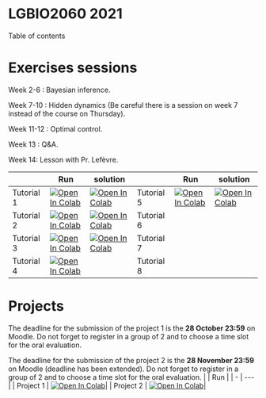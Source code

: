 # LGBIO2060 2021
 
Table of contents

# Exercises sessions

Week 2-6 : Bayesian inference. 

Week 7-10 : Hidden dynamics (Be careful there is a session on week 7 instead of the course on Thursday).

Week 11-12 : Optimal control.

Week 13 : Q&A.

Week 14: Lesson with Pr. Lefèvre.

|   | Run | solution |   | Run | solution |    
| - | --- | -------- | - | --- | -------- |
| Tutorial 1 | [![Open In Colab](https://colab.research.google.com/assets/colab-badge.svg)](https://colab.research.google.com/github/svandergoote/LGBIO2060-2021/blob/main/LGBIO2060_TP1.ipynb) |[![Open In Colab](https://colab.research.google.com/assets/colab-badge.svg)](https://github.com/svandergoote/LGBIO2060-2021/blob/main/LGBIO2060_TP1_sol.ipynb) | Tutorial 5 | [![Open In Colab](https://colab.research.google.com/assets/colab-badge.svg)](https://colab.research.google.com/github/svandergoote/LGBIO2060-2021/blob/main/LGBIO2060_TP5.ipynb) |   [![Open In Colab](https://colab.research.google.com/assets/colab-badge.svg)](https://colab.research.google.com/github/svandergoote/LGBIO2060-2021/blob/main/LGBIO2060_TP5_sol.ipynb)       |
| Tutorial 2 | [![Open In Colab](https://colab.research.google.com/assets/colab-badge.svg)](https://colab.research.google.com/github/svandergoote/LGBIO2060-2021/blob/main/LGBIO2060_TP2.ipynb) | [![Open In Colab](https://colab.research.google.com/assets/colab-badge.svg)](https://colab.research.google.com/github/svandergoote/LGBIO2060-2021/blob/main/LGBIO2060_TP2_sol.ipynb) | Tutorial 6 |  ||          | 
| Tutorial 3 | [![Open In Colab](https://colab.research.google.com/assets/colab-badge.svg)](https://colab.research.google.com/github/svandergoote/LGBIO2060-2021/blob/main/LGBIO2060_TP3.ipynb) | [![Open In Colab](https://colab.research.google.com/assets/colab-badge.svg)](https://colab.research.google.com/github/svandergoote/LGBIO2060-2021/blob/main/LGBIO2060_TP3_sol.ipynb) | Tutorial 7 |  ||          |  
| Tutorial 4 | [![Open In Colab](https://colab.research.google.com/assets/colab-badge.svg)](https://colab.research.google.com/github/svandergoote/LGBIO2060-2021/blob/main/LGBIO2060_TP4.ipynb) | | Tutorial 8 |  ||          |  

# Projects 
The deadline for the submission of the project 1 is the **28 October 23:59** on Moodle. Do not forget to register in a group of 2 and to choose a time slot for the oral evaluation.

The deadline for the submission of the project 2 is the **28 November 23:59** on Moodle (deadline has been extended). Do not forget to register in a group of 2 and to choose a time slot for the oral evaluation.
|   | Run |
| - | --- |
| Project 1 | [![Open In Colab](https://colab.research.google.com/assets/colab-badge.svg)](https://colab.research.google.com/github/svandergoote/LGBIO2060-2021/blob/main/LGBIO2060_Projet_1.ipynb)|
| Project 2 | [![Open In Colab](https://colab.research.google.com/assets/colab-badge.svg)](https://colab.research.google.com/github/svandergoote/LGBIO2060-2021/blob/main/LGBIO2060_Projet2.ipynb)|
